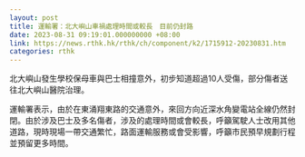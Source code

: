 ```yaml
---
layout: post
title: 運輸署：北大嶼山車禍處理時間或較長　目前仍封路
date: 2023-08-31 09:19:01.000000000 +08:00
link: https://news.rthk.hk/rthk/ch/component/k2/1715912-20230831.htm
categories: rthk
---
```


北大嶼山發生學校保母車與巴士相撞意外，初步知道超過10人受傷，部分傷者送往北大嶼山醫院治理。

運輸署表示，由於在東涌翔東路的交通意外，來回方向近深水角變電站全線仍然封閉。由於涉及巴士及多名傷者，涉及的處理時間或會較長，呼籲駕駛人士改用其他道路，現時現場一帶交通繁忙，路面運輸服務或會受影響，呼籲巿民預早規劃行程並預留更多時間。
